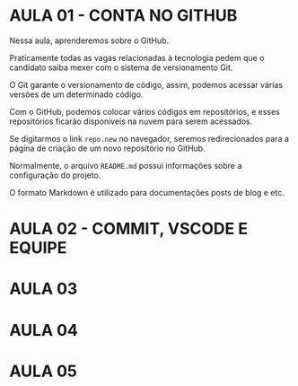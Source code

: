 # AULA 01 - CONTA NO GITHUB

Nessa aula, aprenderemos sobre o GitHub.

Praticamente todas as vagas relacionadas à tecnologia pedem que o candidato saiba mexer com o sistema de versionamento Git.

O Git garante o versionamento de código, assim, podemos acessar várias versões de um determinado código.

Com o GitHub, podemos colocar vários códigos em repositórios, e esses repositórios ficarão disponíveis na nuvem para serem acessados.

Se digitarmos o link `repo.new` no navegador, seremos redirecionados para a página de criação de um novo repositório no GitHub.

Normalmente, o arquivo `README.md` possui informações sobre a configuração do projeto.

O formato Markdown é utilizado para documentações posts de blog e etc.

# AULA 02 - COMMIT, VSCODE E EQUIPE

# AULA 03

# AULA 04

# AULA 05
